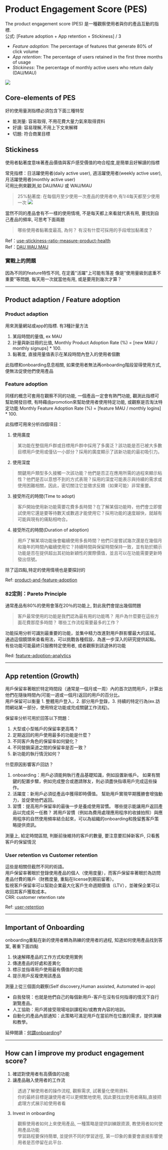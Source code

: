 # Product Engagement Score (PES)

The product engagement score (PES) 是一種觀察使用者與你的產品互動的指標.  
公式: [Feature adoption + App retention + Stickiness] / 3

- *Feature adoption*: The percentage of features that generate 80% of click volume
- *App retention*: The percentage of users retained in the first three months of usage
- *Stickiness*: The percentage of monthly active users who return daily (DAU/MAU)

![](https://www.pendo.io/wp-content/uploads/2020/10/Product_engagement_score_PES_example.jpg)

## Core-elements of PES
好的使用量測指標必須包含下面三種特型
- 能測量: 容易取得, 不用花費大量力氣來取得資料
- 好讀: 容易理解,不用上下文來解釋
- 切題: 符合商業目標

## Stickiness
使用者黏著度意味著產品價值與客戶感受價值的吻合程度,是簡單且好解讀的指標  

常見指標：日活躍使用者(daily active user), 週活躍使用者(weekly active user), 月活躍使用者(monthly active user)  
可用比例來觀測,如 DAU/MAU 或 WAU/MAU  
> 25%黏著度: 在每個月至少使用一次產品的使用者中,有1/4每天都至少使用一次
![](https://www.pendo.io/wp-content/uploads/2019/07/Pendo_eBook_10KPIs_Image_DAUMAU.png)  

當然不同的產品會有不一樣的使用情境, 不是每天都上來看就代表有用, 要找到自己產品的頻率, 可思考下面兩題  
> 哪些使用者黏著度最高, 為何？
> 有沒有什麼可採用的手段增加黏著度？ 
  
Ref：[use-stickiness-ratio-measure-product-health](https://www.pendo.io/pendo-blog/use-stickiness-ratio-measure-product-health/)  
Ref：[DAU,WAU,MAU](https://www.pendo.io/glossary/daily-active-users-dau/)

### 實戰上的問題
因為不同的feature特性不同, 在定義"活躍"上可能有落差
像是"使用量級到底重不重要"等問題, 每天用一次就當他有用, 或是要用到幾次才算？

----

## Product adaption / Feature adoption
### Product adaption
用來測量網站或app的指標. 有3種計量方法  
1. 某段時間的量值, ex MAU
2. 計量與新註冊的比值, Monthly Product Adoption Rate (%) = [new MAU / monthly signups] * 100.
3. 黏著度, 直接用量值表示在某段時間內登入的使用者個數  

此指標和onboarding息息相關, 如果使用者無法再onboarding階段習得使用方式, 便無法促使他們使用產品  

### Feature adoption
同樣的概念可套用在觀察不同的功能, 一個產品一定會有熱門功能, 觀測此指標可幫助開發目標, 有時藉由promotion來幫助使用者使用特定功能, 或觀察是否淘汰特定功能
Monthly Feature Adoption Rate (%) = [feature MAU / monthly logins] * 100.  

此指標可用來分析四個項目：
1. 使用廣度
> 某功能在整個用戶群或目標用戶群中採用了多廣泛？該功能是否已被大多數目標用戶使用或僅佔一小部分？採用的廣度顯示了該新功能的最初吸引力。
2. 使用深度
> 關鍵用戶類型多久接觸一次該功能？他們是否正在應用所需的過程來顯示粘性？他們是否以意想不到的方式表現？採用的深度可能表示與持續的需求或使用困難相關，因此，密切關注它並徵求反饋（如果可能）非常重要。
3. 接受所花的時間(Time to adopt)
> 客戶開始使用新功能需要花費多長時間？在了解某個功能時，他們會立即嘗試使用它還是要等待數天或數週才能使用它？採用功能的速度越快，就越有可能與現有的痛點相吻合。
4. 接受所花的時間(Duration of adoption)
> 用戶了解某項功能後會繼續使用多長時間？他們只是嘗試幾次還是在幾個月和幾年的時間內繼續使用它？持續時間與保留時間保持一致，並有助於顯示功能是否在提供超出其初始新穎性的實際價值，並且可以在功能需要更新時發出信號。

除了這四點,特定的使用情境也是要探討的  

Ref: [product-and-feature-adoption](https://www.pendo.io/glossary/product-and-feature-adoption/)

### 82定則：Pareto Principle
通常產品有80%的使用會落在20％的功能上, 對此我們會提出幾個問題
> 客戶最常使用的功能是我們認為最有用的功能嗎？ 
> 用戶為什麼要在這些方面花費那麼多時間？ 
> 哪些工作流程需要最多的工作？ 

功能採用分析可識別最重要的功能，並集中精力改進對用戶群影響最大的區域。  
通過這個鏡頭來查看用法，可以挑戰各種假設，為進一步深入的研究提供起點。  
有些功能可能最終只服務特定使用者, 或者觀察到該退休的功能

Red: [feature-adoption-analytics](https://www.pendo.io/product/features/feature-adoption-analytics/)

--- 

## App retention (Growth)
用戶保留率著眼於特定時間段（通常是一個月或一周）內的首次訪問用戶，計算出他們在隨後時間內(可能一週或一個月)返回的用戶的百分比。  
用戶保留可以衡量 1. 整體用戶登入，2. 部分用戶登錄，3. 持續的特定行為(ex.訪問網站某一部分，使用特定功能或完成關鍵工作流程)。  
  
保留率分析可用於回答以下問題：
1. 大型或小型帳戶的保留率更高嗎？
2. 定期返回的用戶使用最多的功能是什麼？
3. 不同客戶角色的保留率如何變化？
4. 不同營銷渠道之間的保留率是否一致？
5. 新功能的執行情況如何？

什麼原因影響客戶回訪？  
1. onboarding：用戶必須能夠執行產品基礎知識，例如設置新帳戶。 如果有關鍵的配置步驟，例如完成整合或邀請隊友，則必須盡快指導用戶完成這些操作。  
2. 活躍度：新用戶必須從產品中獲得即時價值。 幫助用戶實現早期獲勝會增強動力，並促使他們返回。  
3. 習慣：提高用戶保留率的最後一步是養成使用習慣。 哪些提示能讓用戶返回產品以完成另一任務？ 將用戶習慣（例如為費用處理應用程序的收據拍照）與應用程序的自然使用頻率結合起來，可以為組織的onboarding和挽留舊客戶策略提供資訊。

測量上, 給定時間區間, 判斷前後維持的客戶的數量, 要注意要扣掉新客戶, 只看舊客戶的保留情況


### User retention vs Customer retention

這些是相關但截然不同的術語。  
用戶保留率著眼於登錄使用產品的個人（使用度量），而客戶保留率著眼於為訪問產品付費的賬戶（財務度量, 重點在license到期前留著）。   
監視客戶保留率可以幫助企業最大化客戶生命週期價值（LTV），並確保企業可以收回其客戶獲取成本。  
CRR: customer retention rate  

Ref: [user-retention](https://www.pendo.io/glossary/user-retention/)

---

## Important of Onboarding
onboarding重點在新的使用者轉為熟練的使用者的過程, 知道如何使用產品找到答案, 著重下面四點  
1. 快速解釋產品的工作方式和使用實例  
2. 傳達產品的好處和差異化  
3. 標示並指導用戶使用最有價值的功能  
4. 提示用戶反複使用該產品  

測量上從三個面向觀察(Self discovery,Human assisted, Automated in-app)  
- 自我發現：也就是他們自己的每個新用戶-客戶在沒有任何指導的情況下自行瀏覽產品。  
- 人工協助：用戶將接受現場培訓課程和/或教育內容的培訓。  
- 自動化的產品內部通知：此策略可滿足用戶在當前所在位置的需求，提供演練和教學。  

延伸閱讀：[何謂onboarding](https://www.pendo.io/pendo-blog/what-is-onboarding/)?  

------------

## How can I improve my product engagement score?
1. 確認對使用者有高價值的功能
2. 讓產品融入使用者的工作流
> 透過了解使用者的操作流程, 觀察需求, 試著量化使用資料.  
> 你的最終目標是讓使用者可以更頻繁地使用, 因此要找出使用者痛點,直接把處理方式展示給使用者看
3. Invest in onboarding
> 觀察使用者如何上來使用產品, 一種策略是提供訓練跟資源, 教使用者如何使用產品功能  
> 學習路程要保持簡單, 並提供不同的學習途徑, 第一印象的重要會直接影響使用者是否停留在此平台.  
